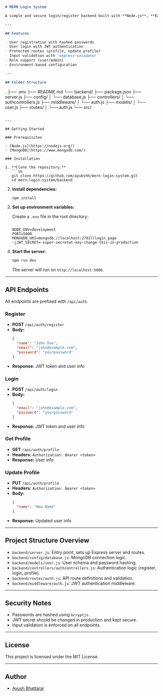 ```markdown
# MERN Login System

A simple and secure login/register backend built with **Node.js**, **Express**, and **MongoDB**. This project is designed as the backend for a MERN (MongoDB, Express, React, Node.js) stack authentication system.

---

## Features

- User registration with hashed passwords
- User login with JWT authentication
- Protected routes (profile, update profile)
- Input validation with `express-validator`
- Role support (user/admin)
- Environment-based configuration

---

## Folder Structure

```
.
├── .env
├── README.md
└── backend/
    ├── package.json
    ├── server.js
    ├── config/
    │   └── database.js
    ├── controllers/
    │   └── authcontrollers.js
    ├── middleware/
    │   └── auth.js
    ├── models/
    │   └── user.js
    ├── routes/
    │   └── auth.js
    └── src/
```

---

## Getting Started

### Prerequisites

- [Node.js](https://nodejs.org/)
- [MongoDB](https://www.mongodb.com/)

### Installation

1. **Clone the repository:**
   ```sh
   git clone https://github.com/ayukshh/mern-login-system.git
   cd mern-login-system/backend
   ```

2. **Install dependencies:**
   ```sh
   npm install
   ```

3. **Set up environment variables:**

   Create a `.env` file in the root directory:

   ```(just an example)

   NODE_ENV=development
   PORT=5000
   MONGODB_URI=mongodb://localhost:27017/login_page
   -jJWT_SECRET=-super-secretwt-key-change-this-in-production
   ```

4. **Start the server:**
   ```sh
   npm run dev
   ```
   The server will run on `http://localhost:5000`.

---

## API Endpoints

All endpoints are prefixed with `/api/auth`.

### Register

- **POST** `/api/auth/register`
- **Body:**
  ```json
  {
    "name": "John Doe",
    "email": "john@example.com",
    "password": "yourpassword"
  }
  ```
- **Response:** JWT token and user info

### Login

- **POST** `/api/auth/login`
- **Body:**
  ```json
  {
    "email": "john@example.com",
    "password": "yourpassword"
  }
  ```
- **Response:** JWT token and user info

### Get Profile

- **GET** `/api/auth/profile`
- **Headers:** `Authorization: Bearer <token>`
- **Response:** User info

### Update Profile

- **PUT** `/api/auth/profile`
- **Headers:** `Authorization: Bearer <token>`
- **Body:**
  ```json
  {
    "name": "New Name"
  }
  ```
- **Response:** Updated user info

---

## Project Structure Overview

- `backend/server.js`: Entry point, sets up Express server and routes.
- `backend/config/database.js`: MongoDB connection logic.
- `backend/models/user.js`: User schema and password hashing.
- `backend/controllers/authcontrollers.js`: Authentication logic (register, login, profile).
- `backend/routes/auth.js`: API route definitions and validation.
- `backend/middleware/auth.js`: JWT authentication middleware.

---

## Security Notes

- Passwords are hashed using `bcryptjs`.
- JWT secret should be changed in production and kept secure.
- Input validation is enforced on all endpoints.

---

## License

This project is licensed under the MIT License.

---

## Author

- [Ayush Bhattarai](https://github.com/ayukshh)

```